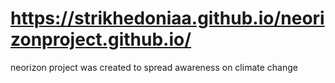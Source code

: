 # https://strikhedoniaa.github.io/neorizonproject.github.io/
neorizon project was created to spread awareness on climate change

